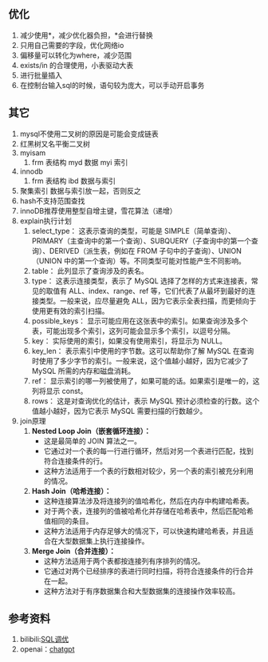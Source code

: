 ## 优化
1. 减少使用*，减少优化器负担，*会进行替换
2. 只用自己需要的字段，优化网络io
3. 偏移量可以转化为where，减少范围
4. exists/in 的合理使用，小表驱动大表
5. 进行批量插入
6. 在控制台输入sql的时候，语句较为庞大，可以手动开启事务

## 其它
1. mysql不使用二叉树的原因是可能会变成链表
2. 红黑树又名平衡二叉树
3. myisam 
   1. frm 表结构 myd 数据 myi 索引
4. innodb
   1. frm 表结构 ibd 数据与索引
5. 聚集索引 数据与索引放一起，否则反之
6. hash不支持范围查找
7. innoDB推荐使用整型自增主键，雪花算法（递增）
8. explain执行计划
   1. select_type： 这表示查询的类型，可能是 SIMPLE（简单查询）、PRIMARY（主查询中的第一个查询）、SUBQUERY（子查询中的第一个查询）、DERIVED（派生表，例如在 FROM 子句中的子查询）、UNION（UNION 中的第一个查询）等。不同类型可能对性能产生不同影响。
   2. table： 此列显示了查询涉及的表名。 
   3. type： 这表示连接类型，表示了 MySQL 选择了怎样的方式来连接表，常见的取值有 ALL、index、range、ref 等，它们代表了从最坏到最好的连接类型。一般来说，应尽量避免 ALL，因为它表示全表扫描，而更倾向于使用更有效的索引扫描。 
   4. possible_keys： 显示可能应用在这张表中的索引。如果查询涉及多个表，可能出现多个索引，这列可能会显示多个索引，以逗号分隔。 
   5. key： 实际使用的索引，如果没有使用索引，将显示为 NULL。 
   6. key_len： 表示索引中使用的字节数。这可以帮助你了解 MySQL 在查询时使用了多少字节的索引。一般来说，这个值越小越好，因为它减少了 MySQL 所需的内存和磁盘消耗。 
   7. ref： 显示索引的哪一列被使用了，如果可能的话。如果索引是唯一的，这列将显示 const。 
   8. rows： 这是对查询优化的估计，表示 MySQL 预计必须检查的行数。这个值越小越好，因为它表示 MySQL 需要扫描的行数越少。
9. join原理
   1. **Nested Loop Join（嵌套循环连接）：**
      - 这是最简单的 JOIN 算法之一。
      - 它通过对一个表的每一行进行循环，然后对另一个表进行匹配，找到符合连接条件的行。
      - 这种方法适用于一个表的行数相对较少，另一个表的索引被充分利用的情况。
   2. **Hash Join（哈希连接）：**
      - 这种连接算法涉及将连接列的值哈希化，然后在内存中构建哈希表。
      - 对于两个表，连接列的值被哈希化并存储在哈希表中，然后匹配哈希值相同的条目。
      - 这种方法适用于内存足够大的情况下，可以快速构建哈希表，并且适合在大型数据集上执行连接操作。
   3. **Merge Join（合并连接）：**
      - 这种方法适用于两个表都按连接列有序排列的情况。
      - 它通过对两个已经排序的表进行同时扫描，将符合连接条件的行合并在一起。
      - 这种方法对于有序数据集合和大型数据集的连接操作效率较高。



## 参考资料
1. bilibili:[SQL调优](https://www.bilibili.com/video/BV1ko4y1N7x6?p=2)
2. openai：[chatgpt](https://chat.openai.com/)